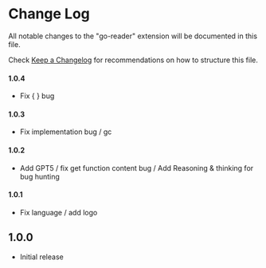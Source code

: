 # Change Log

All notable changes to the "go-reader" extension will be documented in this file.

Check [Keep a Changelog](http://keepachangelog.com/) for recommendations on how to structure this file.

#### 1.0.4

- Fix { } bug

#### 1.0.3

- Fix implementation bug / gc

#### 1.0.2

- Add GPT5 / fix get function content bug / Add Reasoning & thinking for bug hunting

#### 1.0.1

- Fix language / add logo

## 1.0.0

- Initial release